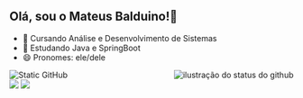 ## Olá, sou o Mateus Balduino!👋

- 📖 Cursando Análise e Desenvolvimento de Sistemas
- 🌱 Estudando Java e SpringBoot
- 😄 Pronomes: ele/dele

<img align='right' src="https://github-readme-stats.vercel.app/api?username=mateusbaldu&show_icons=true&title_color=783c00&text_color=af552e&icon_color=783c00&bg_color=f8efd4&cache_seconds=2300" alt="ilustração do status do github">

<img src="https://img.shields.io/static/v1?label=Overview&message=Mateus&color=f8efd4&style=for-the-badge&logo=GitHub" alt="Static GitHub">

<div> 
  <a href = "mailto:mateusbalduino6@gmail.com"><img src="https://img.shields.io/badge/-Gmail-%23333?style=for-the-badge&logo=gmail&logoColor=white" target="_blank"></a>
  <a href="https://www.linkedin.com/in/mateus-balduino-251229221?utm_source=share&utm_campaign=share_via&utm_content=profile&utm_medium=android_app" target="_blank"><img src="https://img.shields.io/badge/-LinkedIn-%230077B5?style=for-the-badge&logo=linkedin&logoColor=white" target="_blank"></a> 
  
</div>
